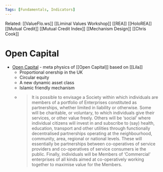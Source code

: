 ```yaml
---
Tags: [Fundamentals, Indicators]
---
```

Related: [[ValueFlo.ws]] [[Liminal Values Workshop]] [[REA]] [[HoloREA]] [[Mutual Credit]] [[Mutual Credit Index]] [[Mechanism Design]] [[Chris Cook]]

# Open Capital
- [Open Capital](https://www.opencapital.net/papers/ifnotglobal.htm) - meta physics of [[Open Capital]] based on [[Lila]]
	- Proportional onership in the UK
	- Circular equity
	- A new dynamic asset class
	- Islamic friendly mechanism
	- > It is possible to envisage a Society within which individuals are members of a portfolio of Enterprises constituted as partnerships, whether limited in liability or otherwise. Some will be charitable, or voluntary, to which individuals give their services, or other value freely. Others will be ‘social’ where individual citizens will invest in and subscribe to (say) health, education, transport and other utilities through functionally decentralised partnerships operating at the neighbourhood, community, area, regional or national levels. These will essentially be partnerships between co-operatives of service providers and co-operatives of service consumers ie the public. Finally, individuals will be Members of ‘Commercial’ enterprises of all kinds aimed at co-operatively working together to maximise value for the Members.